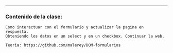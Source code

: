 ---
### Contenido de la clase:

```Haciendo una web completa con DOM. 
Como interactuar con el formulario y actualizar la pagina en respuesta.
Obteniendo los datos en un select y en un checkbox. Continuar la web. 

Teoria: https://github.com/malerey/DOM-formularios

```
